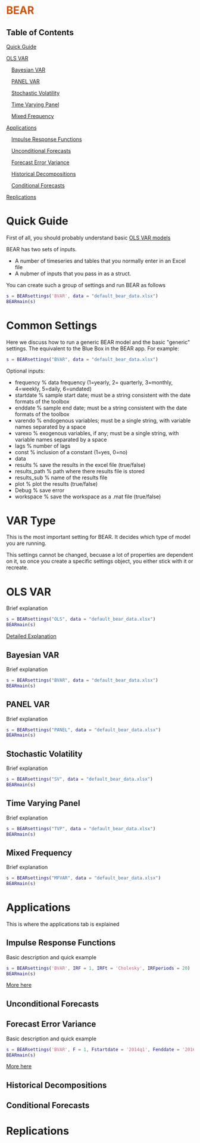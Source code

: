 
<a name="T_3795D8B6"></a>
# <span style="color:rgb(213,80,0)">BEAR</span>
<a name="beginToc"></a>
## Table of Contents
[Quick Guide](#H_5194ADD6)
 
[OLS VAR](#H_C9D87C44)
 
&emsp;[Bayesian VAR](#H_8F830DE7)
 
&emsp;[PANEL VAR](#H_79E2BAEE)
 
&emsp;[Stochastic Volatility](#H_0C663C91)
 
&emsp;[Time Varying Panel](#H_F7A1563A)
 
&emsp;[Mixed Frequency](#H_413C373A)
 
[Applications](#H_3B88EB60)
 
&emsp;[Impulse Response Functions](#H_231A6857)
 
&emsp;[Unconditional Forecasts](#H_8DFCADBE)
 
&emsp;[Forecast Error Variance](#H_811CB45A)
 
&emsp;[Historical Decompositions](#H_4C47CFC6)
 
&emsp;[Conditional Forecasts](#H_EE37E1B9)
 
[Replications](#H_B3AD755D)
 
<a name="endToc"></a>
<a name="H_5194ADD6"></a>
# Quick Guide

First of all, you should probably understand basic [OLS VAR models](#H_C9D87C44)


BEAR has two sets of inputs.

-  A number of timeseries and tables that you normally enter in an Excel file 
-  A nubmer of inputs that you pass in as a struct. 

You can create such a group of settings and run BEAR as follows

```matlab
s = BEARsettings('BVAR', data = "default_bear_data.xlsx")
BEARmain(s)
```
<a name="H_8BB0D5E4"></a>
# **Common Settings**

Here we discuss how to run a generic BEAR model and the basic "generic" settings. The equivalent to the Blue Box in the BEAR app. For example:

```matlab
s = BEARsettings("BVAR", data = "default_bear_data.xlsx")
```

Optional inputs:

-  frequency  % data frequency (1=yearly, 2= quarterly, 3=monthly, 4=weekly, 5=daily, 6=undated) 
-  startdate    % sample start date; must be a string consistent with the date formats of the toolbox 
-  enddate     % sample end date; must be a string consistent with the date formats of the toolbox 
-  varendo     % endogenous variables; must be a single string, with variable names separated by a space 
-  varexo       % exogenous variables, if any; must be a single string, with variable names separated by a space 
-  lags           % number of lags 
-  const         % inclusion of a constant (1=yes, 0=no) 
-  data 
-  results          % save the results in the excel file (true/false) 
-  results_path % path where there results file is stored 
-  results_sub  % name of the results file 
-  plot               % plot the results (true/false) 
-  Debug           % save error 
-  workspace    % save the workspace as a .mat file (true/false) 
<a name="H_47BE6EC6"></a>
# **VAR Type**

This is the most important setting for BEAR. It decides which type of model you are running. 


This settings cannot be changed, becuase a lot of properties are dependent on it, so once you create a specific settings object, you either stick with it or recreate.

<a name="H_C9D87C44"></a>
# OLS VAR

Brief explanation

```matlab
s = BEARsettings("OLS", data = "default_bear_data.xlsx")
BEARmain(s)
```

[Detailed Explanation](./OLS.mlx)

<a name="H_8F830DE7"></a>
## Bayesian VAR

Brief explanation

```matlab
s = BEARsettings("BVAR", data = "default_bear_data.xlsx")
BEARmain(s)
```
<a name="H_79E2BAEE"></a>
## PANEL VAR

Brief explanation

```matlab
s = BEARsettings("PANEL", data = "default_bear_data.xlsx")
BEARmain(s)
```
<a name="H_0C663C91"></a>
## Stochastic Volatility

Brief explanation

```matlab
s = BEARsettings("SV", data = "default_bear_data.xlsx")
BEARmain(s)
```
<a name="H_F7A1563A"></a>
## Time Varying Panel

Brief explanation

```matlab
s = BEARsettings("TVP", data = "default_bear_data.xlsx")
BEARmain(s)
```
<a name="H_413C373A"></a>
## Mixed Frequency

Brief explanation

```matlab
s = BEARsettings("MFVAR", data = "default_bear_data.xlsx")
BEARmain(s)
```
<a name="H_3B88EB60"></a>
# Applications

This is where the applications tab is explained

<a name="H_231A6857"></a>
## Impulse Response Functions

Basic description and quick example

```matlab
s = BEARsettings('BVAR', IRF = 1, IRFt = 'Cholesky', IRFperiods = 20)
BEARmain(s)
```

[More here](./IRF.mlx)

<a name="H_8DFCADBE"></a>
## Unconditional Forecasts
<a name="H_811CB45A"></a>
## Forecast Error Variance

Basic description and quick example

```matlab
s = BEARsettings('BVAR', F = 1, Fstartdate = '2014q1', Fenddate = '2016q4', Fendsmpl = true)
BEARmain(s)
```

[More here](./Forecasts.mlx)

<a name="H_4C47CFC6"></a>
## Historical Decompositions
<a name="H_EE37E1B9"></a>
## Conditional Forecasts
<a name="H_B3AD755D"></a>
# Replications
